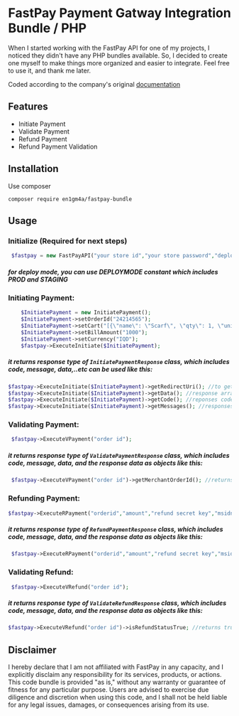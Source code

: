 
# FastPay Payment Gatway Integration Bundle / PHP


When I started working with the FastPay API for one of my projects, I noticed they didn't have any PHP bundles available. So, I decided to create one myself to make things more organized and easier to integrate. Feel free to use it, and thank me later.

Coded according to the company's original [documentation](https://developer.fast-pay.iq/website-integration)






## Features

- Initiate Payment
- Validate Payment
- Refund Payment
- Refund Payment Validation


## Installation

Use composer

```
composer require en1gm4a/fastpay-bundle
```

## Usage

### Initialize (Required for next steps)
```php
 $fastpay = new FastPayAPI("your store id","your store password","deploy mode");
```
##### for deploy mode, you can use DEPLOYMODE constant which includes PROD and STAGING

### Initiating Payment:
```php
    $InitiatePayment = new InitiatePayment();
    $InitiatePayment->setOrderId("24214565");
    $InitiatePayment->setCart("[{\"name\": \"Scarf\", \"qty\": 1, \"unit_price\": 5000, \"sub_total\": 5000}]");
    $InitiatePayment->setBillAmount("1000");
    $InitiatePayment->setCurrency("IQD");
    $fastpay->ExecuteInitiate($InitiatePayment);
```
##### it returns response type of `InitiatePaymentResponse` class, which includes code, message, data,..etc can be used like this:
```php
$fastpay->ExecuteInitiate($InitiatePayment)->getRedirectUri(); //to get the payment link
$fastpay->ExecuteInitiate($InitiatePayment)->getData(); //response array data
$fastpay->ExecuteInitiate($InitiatePayment)->getCode(); //reponses code (200|422)
$fastpay->ExecuteInitiate($InitiatePayment)->getMessages(); //responses message
```

### Validating Payment:
```php
 $fastpay->ExecuteVPayment("order id");
```
##### it returns response type of `ValidatePaymentResponse` class, which includes code, message, data, and the response data as objects like this:
```php
 $fastpay->ExecuteVPayment("order id")->getMerchantOrderId(); //returns merchant_order_id
```

### Refunding Payment:
```php
$fastpay->ExecuteRPayment("orderid","amount","refund secret key","msidn (phone num)")
```
##### it returns response type of `RefundPaymentResponse` class, which includes code, message, data, and the response data as objects like this:
```php
 $fastpay->ExecuteRPayment("orderid","amount","refund secret key","msidn (phone num)")->getRecipientName(); //returns reciepient name
```

### Validating Refund:
```php
 $fastpay->ExecuteVRefund("order id");
```
##### it returns response type of `ValidateRefundResponse` class, which includes code, message, data, and the response data as objects like this:
```php
$fastpay->ExecuteVRefund("order id")->isRefundStatusTrue; //returns true if refund was successful
```











## Disclaimer

I hereby declare that I am not affiliated with FastPay in any capacity, and I explicitly disclaim any responsibility for its services, products, or actions. This code bundle is provided "as is," without any warranty or guarantee of fitness for any particular purpose. Users are advised to exercise due diligence and discretion when using this code, and I shall not be held liable for any legal issues, damages, or consequences arising from its use.
